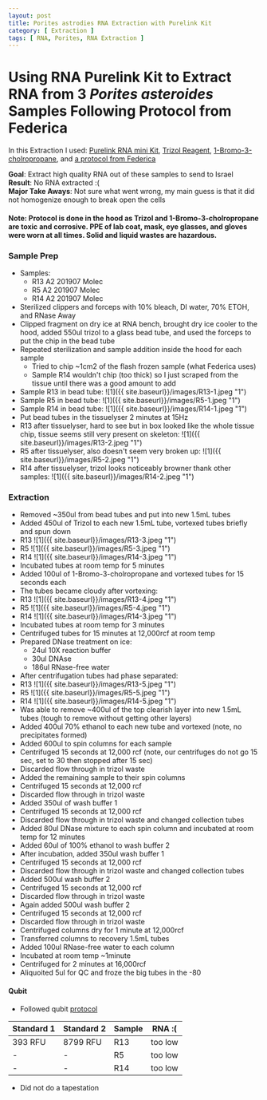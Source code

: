 ```yaml
---
layout: post
title: Porites astrodies RNA Extraction with Purelink Kit
category: [ Extraction ]
tags: [ RNA, Porites, RNA Extraction ]
---
```



# Using RNA Purelink Kit to Extract RNA from 3 _Porites asteroides_ Samples Following Protocol from Federica

In this Extraction I used: [Purelink RNA mini Kit](https://www.thermofisher.com/order/catalog/product/12183018A#/12183018A), [Trizol Reagent](https://www.thermofisher.com/order/catalog/product/15596026#/15596026), [1-Bromo-3-cholropropane](https://www.sigmaaldrich.com/catalog/product/sigma/b9673?lang=en&region=US), and [a protocol from Federica](https://github.com/meschedl/MESPutnam_Open_Lab_Notebook/blob/master/company-protocols/Coral%20fragment%20RNA%20extraction.docx)

**Goal**: Extract high quality RNA out of these samples to send to Israel      
**Result**: No RNA extracted :(  
**Major Take Aways**: Not sure what went wrong, my main guess is that it did not homogenize enough to break open the cells

#### Note: Protocol is done in the hood as Trizol and 1-Bromo-3-cholropropane are toxic and corrosive. PPE of lab coat, mask, eye glasses, and gloves were worn at all times. Solid and liquid wastes are hazardous.

### Sample Prep

- Samples:
  - R13 A2 201907 Molec
  - R5 A2 201907 Molec
  - R14 A2 201907 Molec
- Sterilized clippers and forceps with 10% bleach, DI water, 70% ETOH, and RNase Away
- Clipped fragment on dry ice at RNA bench, brought dry ice cooler to the hood, added 550ul trizol to a glass bead tube, and used the forceps to put the chip in the bead tube
- Repeated sterilization and sample addition inside the hood for each sample
  - Tried to chip ~1cm2 of the flash frozen sample (what Federica uses)
  - Sample R14 wouldn't chip (too thick) so I just scraped from the tissue until there was a good amount to add
- Sample R13 in bead tube:
![1]({{ site.baseurl}}/images/R13-1.jpeg "1")
- Sample R5 in bead tube:
![1]({{ site.baseurl}}/images/R5-1.jpeg "1")
- Sample R14 in bead tube:
![1]({{ site.baseurl}}/images/R14-1.jpeg "1")
- Put bead tubes in the tissuelyser 2 minutes at 15Hz
- R13 after tissuelyser, hard to see but in box looked like the whole tissue chip, tissue seems still very present on skeleton:
![1]({{ site.baseurl}}/images/R13-2.jpeg "1")
- R5 after tissuelyser, also doesn't seem very broken up:
![1]({{ site.baseurl}}/images/R5-2.jpeg "1")
- R14 after tissuelyser, trizol looks noticeably browner thank other samples:
![1]({{ site.baseurl}}/images/R14-2.jpeg "1")

### Extraction

- Removed ~350ul from bead tubes and put into new 1.5mL tubes
- Added 450ul of Trizol to each new 1.5mL tube, vortexed tubes briefly and spun down
- R13
![1]({{ site.baseurl}}/images/R13-3.jpeg "1")
- R5
![1]({{ site.baseurl}}/images/R5-3.jpeg "1")
- R14
![1]({{ site.baseurl}}/images/R14-3.jpeg "1")
- Incubated tubes at room temp for 5 minutes
- Added 100ul of 1-Bromo-3-cholropropane and vortexed tubes for 15 seconds each
- The tubes became cloudy after vortexing:
- R13
![1]({{ site.baseurl}}/images/R13-4.jpeg "1")
- R5
![1]({{ site.baseurl}}/images/R5-4.jpeg "1")
- R14
![1]({{ site.baseurl}}/images/R14-3.jpeg "1")
- Incubated tubes at room temp for 3 minutes
- Centrifuged tubes for 15 minutes at 12,000rcf at room temp
- Prepared DNase treatment on ice:
  - 24ul 10X reaction buffer
  - 30ul DNAse
  - 186ul RNase-free water
- After centrifugation tubes had phase separated:
- R13
![1]({{ site.baseurl}}/images/R13-5.jpeg "1")
- R5
![1]({{ site.baseurl}}/images/R5-5.jpeg "1")
- R14
![1]({{ site.baseurl}}/images/R14-5.jpeg "1")
- Was able to remove ~400ul of the top clearish layer into new 1.5mL tubes (tough to remove without getting other layers)
- Added 400ul 70% ethanol to each new tube and vortexed (note, no precipitates formed)
- Added 600ul to spin columns for each sample
- Centrifuged 15 seconds at 12,000 rcf (note, our centrifuges do not go 15 sec, set to 30 then stopped after 15 sec)
- Discarded flow through in trizol waste
- Added the remaining sample to their spin columns
- Centrifuged 15 seconds at 12,000 rcf
- Discarded flow through in trizol waste
- Added 350ul of wash buffer 1
- Centrifuged 15 seconds at 12,000 rcf
- Discarded flow through in trizol waste and changed collection tubes
- Added 80ul DNase mixture to each spin column and incubated at room temp for 12 minutes
- Added 60ul of 100% ethanol to wash buffer 2
- After incubation, added 350ul wash buffer 1
- Centrifuged 15 seconds at 12,000 rcf
- Discarded flow through in trizol waste and changed collection tubes
- Added 500ul wash buffer 2
- Centrifuged 15 seconds at 12,000 rcf
- Discarded flow through in trizol waste
- Again added 500ul wash buffer 2
- Centrifuged 15 seconds at 12,000 rcf
- Discarded flow through in trizol waste
- Centrifuged columns dry for 1 minute at 12,000rcf
- Transferred columns to recovery 1.5mL tubes
- Added 100ul RNase-free water to each column
- Incubated at room temp ~1minute
- Centrifuged for 2 minutes at 16,000rcf
- Aliquoited 5ul for QC and froze the big tubes in the -80

#### Qubit

- Followed qubit [protocol](https://github.com/meschedl/PPP-Lab-Resources/blob/master/Protocols/Qubit-Assay-Protocol.md)

|Standard 1|Standard 2|Sample|RNA :(|
|---|----|----|----|
|393 RFU|8799 RFU|R13|too low|
|-|-|R5|too low|
|-|-|R14|too low|

- Did not do a tapestation
